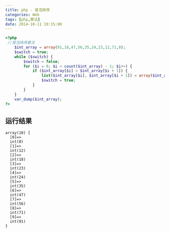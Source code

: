 ```yaml
---
title: php - 冒泡排序
categories: Web
tags: [php,算法]
date: 2014-10-11 19:15:00
---
```


``` php
<?php
 //冒泡排序算法
	$int_array = array(91,18,47,56,35,24,23,12,71,0);
	$switch = true;
	while ($switch) {
		$switch = false;
		for ($i = 0; $i < count($int_array) - 1; $i++) {
			if ($int_array[$i] > $int_array[$i + 1]) {
				list($int_array[$i], $int_array[$i + 1]) = array($int_array[$i + 1], $int_array[$i]);
				$switch = true;
			}
		}
	}
	var_dump($int_array);
?>
```

运行结果
----

	array(10) {
	  [0]=>
	  int(0)
	  [1]=>
	  int(12)
	  [2]=>
	  int(18)
	  [3]=>
	  int(23)
	  [4]=>
	  int(24)
	  [5]=>
	  int(35)
	  [6]=>
	  int(47)
	  [7]=>
	  int(56)
	  [8]=>
	  int(71)
	  [9]=>
	  int(91)
	}
